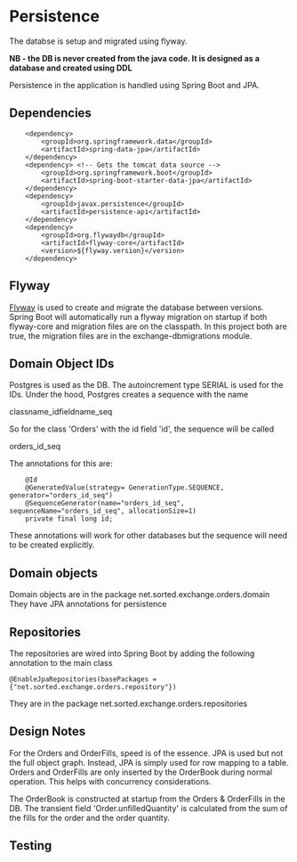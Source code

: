 # Persistence

The databse is setup and migrated using flyway. 

**NB - the DB is never created from the java code. It is designed as a database and created using DDL**

Persistence in the application is handled using Spring Boot and JPA.


## Dependencies

        <dependency>
            <groupId>org.springframework.data</groupId>
            <artifactId>spring-data-jpa</artifactId>
        </dependency>
        <dependency> <!-- Gets the tomcat data source -->
            <groupId>org.springframework.boot</groupId>
            <artifactId>spring-boot-starter-data-jpa</artifactId>
        </dependency>
        <dependency>
            <groupId>javax.persistence</groupId>
            <artifactId>persistence-api</artifactId>
        </dependency>
        <dependency> 
            <groupId>org.flywaydb</groupId>
            <artifactId>flyway-core</artifactId>
            <version>${flyway.version}</version>
        </dependency>


## Flyway

[Flyway](https://flywaydb.org/) is used to create and migrate the database between versions. Spring Boot 
will automatically run a flyway migration on startup if both flyway-core and migration files are on the classpath.
In this project both are true, the migration files are in the exchange-dbmigrations module.

## Domain Object IDs

Postgres is used as the DB. The autoincrement type SERIAL is used for the IDs. Under the hood, Postgres
creates a sequence with the name

  classname_idfieldname_seq
  
So for the class 'Orders' with the id field 'id', the sequence will be called

  orders_id_seq

The annotations for this are:

        @Id
        @GeneratedValue(strategy= GenerationType.SEQUENCE, generator="orders_id_seq")
        @SequenceGenerator(name="orders_id_seq", sequenceName="orders_id_seq", allocationSize=1)
        private final long id;
        
These annotations will work for other databases but the sequence will need to be created explicitly.        


## Domain objects

Domain objects are in the package net.sorted.exchange.orders.domain
They have JPA annotations for persistence

## Repositories

The repositories are wired into Spring Boot by adding the following annotation to the main class

    @EnableJpaRepositories(basePackages = {"net.sorted.exchange.orders.repository"})

They are in the package net.sorted.exchange.orders.repositories


## Design Notes

For the Orders and OrderFills, speed is of the essence. JPA is used but not the full object graph. Instead, JPA is simply used for row mapping to a table. Orders and 
OrderFills are only inserted by the OrderBook during normal operation. This helps with concurrency considerations. 

The OrderBook is constructed at startup from the Orders & OrderFills in the DB. The transient field 'Order.unfilledQuantity' is calculated from the sum of the 
fills for the order and the order quantity.   


## Testing

